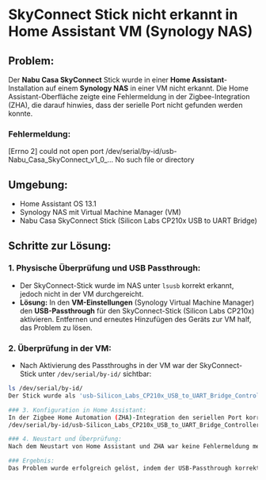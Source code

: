 # SkyConnect Stick nicht erkannt in Home Assistant VM (Synology NAS)

## Problem:
Der **Nabu Casa SkyConnect** Stick wurde in einer **Home Assistant**-Installation auf einem **Synology NAS** in einer VM nicht erkannt. Die Home Assistant-Oberfläche zeigte eine Fehlermeldung in der Zigbee-Integration (ZHA), die darauf hinwies, dass der serielle Port nicht gefunden werden konnte.

### Fehlermeldung:
[Errno 2] could not open port /dev/serial/by-id/usb-Nabu_Casa_SkyConnect_v1_0_... No such file or directory

## Umgebung:
- Home Assistant OS 13.1
- Synology NAS mit Virtual Machine Manager (VM)
- Nabu Casa SkyConnect Stick (Silicon Labs CP210x USB to UART Bridge)

## Schritte zur Lösung:

### 1. Physische Überprüfung und USB Passthrough:
   - Der SkyConnect-Stick wurde im NAS unter `lsusb` korrekt erkannt, jedoch nicht in der VM durchgereicht.
   - **Lösung:** In den **VM-Einstellungen** (Synology Virtual Machine Manager) den **USB-Passthrough** für den SkyConnect-Stick (Silicon Labs CP210x) aktivieren. Entfernen und erneutes Hinzufügen des Geräts zur VM half, das Problem zu lösen.

### 2. Überprüfung in der VM:
   - Nach Aktivierung des Passthroughs in der VM war der SkyConnect-Stick unter `/dev/serial/by-id/` sichtbar:
   ```bash
   ls /dev/serial/by-id/
Der Stick wurde als 'usb-Silicon_Labs_CP210x_USB_to_UART_Bridge_Controller_...' erkannt.

### 3. Konfiguration in Home Assistant:
In der Zigbee Home Automation (ZHA)-Integration den seriellen Port korrekt eingestellt:
/dev/serial/by-id/usb-Silicon_Labs_CP210x_USB_to_UART_Bridge_Controller_...

### 4. Neustart und Überprüfung:
Nach dem Neustart von Home Assistant und ZHA war keine Fehlermeldung mehr sichtbar, und die Zigbee-Geräte funktionierten wie erwartet.

### Ergebnis:
Das Problem wurde erfolgreich gelöst, indem der USB-Passthrough korrekt eingerichtet wurde. Der Nabu Casa SkyConnect Stick wird jetzt ordnungsgemäß in Home Assistant erkannt, und die Zigbee-Integration funktioniert fehlerfrei.
